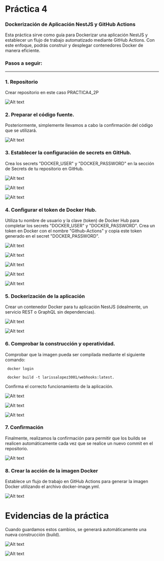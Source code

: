 # Práctica 4 
### Dockerización de Aplicación NestJS y GitHub Actions

Esta práctica sirve como guía para Dockerizar una aplicación NestJS y establecer un flujo de trabajo automatizado mediante GitHub Actions. Con este enfoque, podrás construir y desplegar contenedores Docker de manera eficiente.

### Pasos a seguir:
***
### 1. Repositorio  
Crear repositorio en este caso PRACTICA4_2P

![Alt text](image-2.png)

### 2. Preparar el código fuente.

Posteriormente, simplemente llevamos a cabo la confirmación del código que se utilizará.

![Alt text](<IMG2.jpg>)

### 3. Establecer la configuración de secrets en GitHub. 

Crea los secrets "DOCKER_USER" y "DOCKER_PASSWORD" en la sección de Secrets de tu repositorio en GitHub.

![Alt text](IMG3.jpg)

![Alt text](IMG4.jpg)

![Alt text](IMG5.jpg)

### 4. Configurar el token de Docker Hub. 

Utiliza tu nombre de usuario y la clave (token) de Docker Hub para completar los secrets "DOCKER_USER" y "DOCKER_PASSWORD". Crea un token en Docker con el nombre "Github-Actions" y copia este token generado en el secret "DOCKER_PASSWORD".

![Alt text](IMG6.jpg)

![Alt text](IMG7.jpg)

![Alt text](IMG8.jpg)

![Alt text](IMG9.jpg)

![Alt text](IMG10.jpg)

### 5. Dockerización de la aplicación

Crear un contenedor Docker para tu aplicación NestJS (idealmente, un servicio REST o GraphQL sin dependencias).

![Alt text](IMG11.jpg)

![Alt text](IMG12.jpg)

### 6. Comprobar la construcción y operatividad. 

Comprobar que la imagen pueda ser compilada mediante el siguiente comando:
```
 docker login
```
```
 docker build -t larissalopez3001/webhooks:latest. 
 ```
 Confirma el correcto funcionamiento de la aplicación.

![Alt text](IMG13.jpg)

![Alt text](IMG14.jpg)

![Alt text](IMG15.jpg)

### 7. Confirmación

Finalmente, realizamos la confirmación para permitir que los builds se realicen automáticamente cada vez que se realice un nuevo commit en el repositorio.

![Alt text](IMG16.jpg)

### 8. Crear la acción de la imagen Docker
Establece un flujo de trabajo en GitHub Actions para generar la imagen Docker utilizando el archivo docker-image.yml.

![Alt text](IMG17.jpg)

# Evidencias de la práctica

Cuando guardamos estos cambios, se generará automáticamente una nueva construcción (build).

![Alt text](image.png)

![Alt text](image-1.png)
